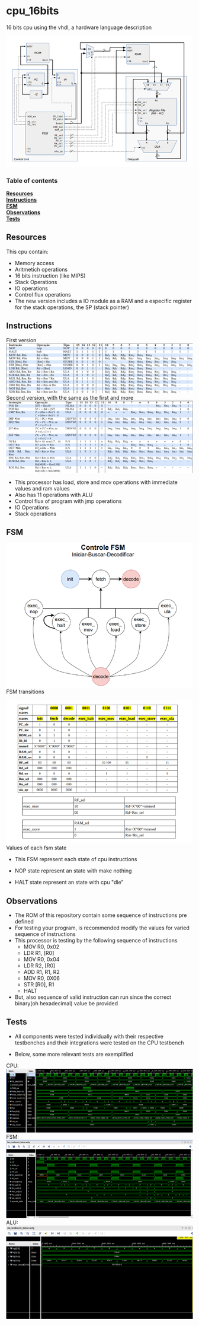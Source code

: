 # cpu_16bits

16 bits cpu using the vhdl, a hardware language description

![](documentation/processor_schematic.png)

### Table of contents

**[Resources](##Resources)** <br>
**[Instructions](#instructions)** <br>
**[FSM](#fsm)** <br>
**[Observations](#observations)** <br>
**[Tests](#tests)** <br>

## Resources

This cpu contain:

* Memory access 
* Aritmetich operations
* 16 bits instruction (like MIPS)
* Stack Operations
* IO operations
* Control flux operations
* The new version includes a IO module as a RAM and a especific register for the stack operations, the SP (stack pointer)

## Instructions

First version
![Instructions](documentation/Especificação.png)
Second version, with the same as the first and more
![Instructions2](documentation/specification2.png)

* This processor has load, store and mov operations with immediate values and ram values
* Also has 11 operations with ALU
* Control flux of program with jmp operations
* IO Operations
* Stack operations

## FSM

![FSM](documentation/FSM.png) FSM transitions

![FSM_table](documentation/FSM_table.png) 
Values of each fsm state

* This FSM represent each state of cpu instructions

* NOP state represent an state with make nothing
* HALT state represent an state with cpu "die"

## Observations

* The ROM of this repository contain some sequence of instructions pre defined
* For testing your program, is recommended modify the values for varied sequence of instructions
* This processor is testing by the following sequence of instructions
    * MOV R0, 0x02  
    * LDR R1, [R0]
    * MOV R0, 0x04
    * LDR R2, [R0]  
    * ADD R1, R1, R2
    * MOV R0, 0X06  
    * STR [R0], R1 
    *  HALT
* But, also sequence of valid instruction can run since the correct binary(oh hexadecimal) value be provided 
        
## Tests
* All components were tested individually with their respective testbenches and their integrations were tested on the CPU testbench

* Below, some more relevant tests are exemplified

CPU:
![CPU](img/cpu_testbench.png) 
FSM:
![FSM_test](img/fsm_testbench.png)
ALU:
![ULA](img/ula_testbench.png)
